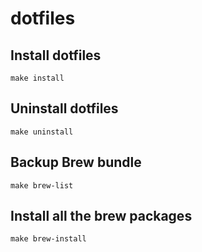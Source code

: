 # dotfiles

## Install dotfiles

`make install`

## Uninstall dotfiles

`make uninstall`

## Backup Brew bundle

`make brew-list`

## Install all the brew packages

`make brew-install`
